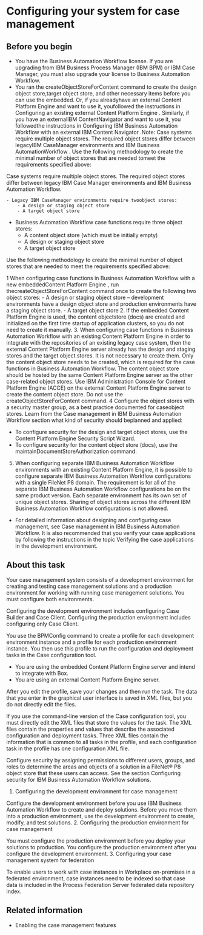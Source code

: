 # Configuring your system for case management

## Before you begin

- You have the Business Automation Workflow license. If you are
upgrading from IBM Business Process Manager
 (IBM BPM) or IBM Case
Manager, you must also upgrade your license to
Business Automation Workflow.
- You ran the createObjectStoreForContent command to create the design object store,target object store, and other necessary items before you can use the embedded. Or, if you alreadyhave an external Content Platform Engine and want to use it, youfollowed the instructions in Configuring an existing external Content Platform Engine . Similarly, if you have an externalIBM ContentNavigator and want to use it, you followedthe instructions in Configuring IBM Business Automation Workflow with an external IBM Content Navigator .Note: Case systems require multiple object stores. The required object stores differ between legacyIBM CaseManager environments and IBM Business AutomationWorkflow . Use the following methodology to create the minimal number of object stores that are needed tomeet the requirements specified above:

Case systems require multiple object stores. The required object stores differ between legacy
IBM Case
Manager environments and IBM Business Automation
Workflow.

    - Legacy IBM CaseManager environments require twoobject stores:
        - A design or staging object store
        - A target object store
- Business Automation Workflow case functions require three object stores:
    - A content object store (which must be initially empty)
    - A design or staging object store
    - A target object store

Use the following methodology to create the minimal number of object stores that are needed to
meet the requirements specified above:

1 When configuring case functions in Business Automation Workflow with a new embeddedContent Platform Engine , run thecreateObjectStoreForContent command once to create the following two object stores:
    - A design or staging object store – development environments have a design object store and
production environments have a staging object store.
    - A target object store
2. If the embedded Content Platform Engine is used, the content objectstore (docs) are created and
initialized on the first time startup of application clusters, so you do not need to create it
manually.
3. When configuring case functions in Business Automation Workflow with
an existing Content Platform Engine in order to integrate with the
repositories of an existing legacy case system, then the external Content Platform Engine server already has the design and staging stores and
the target object stores. It is not necessary to create them. Only the content object store needs to
be created, which is required for the case functions in Business Automation Workflow. The content object store should be hosted by the same
Content Platform Engine server as the other case-related object
stores. Use IBM Administration Console for
Content Platform Engine (ACCE) on the external
Content Platform Engine server to create the content object store. Do
not use the createObjectStoreForContent command.
4 Configure the object stores with a security master group, as a best practice documented for caseobject stores. Learn from the Case management in IBM Business Automation Workflow section what kind of security should beplanned and applied:

- To configure security for the design and target object stores, use the Content Platform Engine Security Script Wizard.
- To configure security for the content object store (docs), use the maintainDocumentStoreAuthorization command.
5. When configuring separate IBM Business Automation
Workflow environments with an
existing Content Platform Engine, it is
possible to configure separate IBM Business Automation
Workflow configurations with a
single FileNet P8 domain. The requirement is for all of the separate IBM Business Automation
Workflow configurations be on
the same product version. Each separate environment has its own set of unique object stores. Sharing
of object stores across the different IBM Business Automation
Workflow configurations is not
allowed.
- For detailed information about designing and configuring case management, see Case management in IBM Business Automation Workflow. It is also recommended that you verify your case applications by following the
instructions in the topic Verifying the case applications in the development environment.

## About this task

Your case management system consists of a development
environment for creating and testing case management solutions and
a production environment for working with running case management
solutions. You must configure both environments.

Configuring
the development environment includes configuring Case Builder and Case Client. Configuring
the production environment includes configuring only Case Client.

You
use the BPMConfig command to create a profile for
each development environment instance and a profile for each production
environment instance. You then use this profile to run the configuration
and deployment tasks in the Case configuration tool.

- You are using the embedded Content Platform Engine server
and intend to integrate with Box.
- You are using an external Content Platform Engine server.

After you edit the profile, save your changes and then
run the task. The data that you enter in the graphical user interface
is saved in XML files, but you do not directly edit the files.

If
you use the command-line version of the Case configuration tool, you
must directly edit the XML files that store the values for the task.
The XML files contain the properties and values that describe the
associated configuration and deployment tasks. Three XML files contain
the information that is common to all tasks in the profile, and each
configuration task in the profile has one configuration XML file.

Configure security by assigning permissions to different users, groups, and roles to determine
the areas and objects of a solution in a FileNet® P8 object store that these users can access. See
the section Configuring security for IBM Business Automation Workflow
solutions.

1. Configuring the development environment for case management

Configure the development environment before you use IBM Business Automation Workflow to create and deploy solutions. Before you move them into a production environment, use the development environment to create, modify, and test solutions.
2. Configuring the production environment for case management

You must configure the production environment before you deploy your solutions to production. You configure the production environment after you configure the development environment.
3. Configuring your case management system for federation

To enable users to work with case instances in Workplace on-premises in a federated environment, case instances need to be indexed so that case data is included in the Process Federation Server federated data repository index.

## Related information

- Enabling the case management features